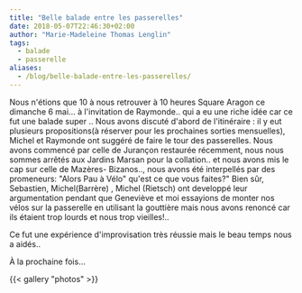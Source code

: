 ```yaml
---
title: "Belle balade entre les passerelles"
date: 2018-05-07T22:46:30+02:00
author: "Marie-Madeleine Thomas Lenglin"
tags:
  - balade
  - passerelle
aliases:
  - /blog/belle-balade-entre-les-passerelles/
---
```


Nous n'étions que 10 à nous retrouver à 10 heures Square Aragon ce dimanche 6
mai... à l'invitation de Raymonde.. qui a eu une riche idée car ce fut une
balade super .. Nous avons discuté d'abord de l'itinéraire : il y eut plusieurs
propositions(à réserver pour les prochaines sorties mensuelles), Michel  et
Raymonde  ont suggéré de  faire le tour des passerelles. Nous avons commencé par
celle de Jurançon restaurée récemment, nous nous sommes arrêtés aux Jardins
Marsan pour la collation.. et nous avons mis le cap sur celle de Mazères-
Bizanos.., nous avons été interpellés par des promeneurs: "Alors Pau à Vélo"
qu'est ce que vous faites?" Bien sûr, Sebastien, Michel(Barrère) , Michel
(Rietsch) ont developpé leur argumentation pendant que Geneviève et moi
essayions de monter nos vélos sur la passerelle en utilisant la gouttière mais
nous avons renoncé car ils étaient trop lourds et nous trop vieilles!..

Ce fut une expérience d'improvisation très réussie mais le beau temps nous a
aidés..

À la prochaine fois...

{{< gallery "photos" >}}
